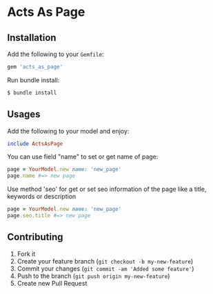 Acts As Page
====================



## Installation

Add the following to your `Gemfile`:

```ruby
gem 'acts_as_page'
```

Run bundle install:

```bash
$ bundle install
```

## Usages

Add the following to your model and enjoy:

```ruby
include ActsAsPage
```

You can use field "name" to set or get name of page:

```ruby
page = YourModel.new name: 'new_page'
page.name #=> new page
```

Use method 'seo' for get or set seo information of the page like a title, keywords or description 

```ruby
page = YourModel.new name: 'new_page'
page.seo.title #=> new page
```

## Contributing

1. Fork it
2. Create your feature branch (`git checkout -b my-new-feature`)
3. Commit your changes (`git commit -am 'Added some feature'`)
4. Push to the branch (`git push origin my-new-feature`)
5. Create new Pull Request

